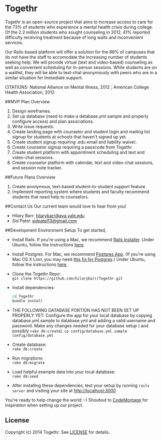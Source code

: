Togethr
=======

Togethr is an open-source project that aims to increase access to care for the 73% of students who experience a mental health crisis during college. Of the 2.2 million students who sought counseling in 2012, 41% reported difficulty receiving treatment because of long waits and inconvenient services. 

Our Rails-based platform will offer a solution for the 88% of campuses that do not have the staff to accomodate the increasing number of students seeking help. We will provide virtual (text and video-based) counseling as well as convenient scheduling for in-person sessions. While students are on a waitlist, they will be able to text-chat anonymously with peers who are in a similar situation for immediate support. 



CITATIONS:
National Alliance on Mental Illness, 2012  ;
American College Health Association, 2012


##MVP Plan Overview
1. Design wireframes.
2. Set up database (need to make a database.yml.sample and properly configure access) and plan associations.
3. Write issue requests.
4. Create landing page with counselor and student login and mailing list signup for students at schools that haven't signed up yet.
5. Create student signup requiring .edu email and liability waiver.
6. Create counselor signup requiring a passcode from Togethr.
7. Create student platform with appointment scheduling and text and video-chat sessions.
8. Create counselor platform with calendar, text and video-chat sessions, and session note tracker.
 

##Future Plans Overview
1. Create anonymous, text-based student-to-student support feature.
2. Implement reporting system where students and faculty recommend students that need help to counselors.


##Contact Us
Our current team would love to hear from you!
* Hilary Barr: hilarybarr@aya.yale.edu
* Sid Patel: sidpatel13@gmail.com


##Development Environment Setup
To get started,
* Install Rails. If you're using a Mac, we recommend [Rails Installer](http://railsinstaller.org). Under Ubuntu, follow the instructions [here](https://www.digitalocean.com/community/articles/how-to-install-ruby-on-rails-on-ubuntu-12-04-lts-precise-pangolin-with-rvm).
* Install Postgres. For Mac, we recommend [Postgres App](http://postgresapp.com). (If you're using Mac OS X Lion, you may need [this fix for Postgres](http://stackoverflow.com/questions/9354122/how-to-install-postgresql-9-1-on-osx-lion).) Under Ubuntu, follow the instructions [here](http://stackoverflow.com/questions/11092807/installing-postgresql-on-ubuntu-for-ruby-on-rails).
  
* Clone the Togethr Repo:  
  `git clone https://github.com/hilarybarr/Togethr.git`
  
* Install dependencies: 
  ```sh
  cd Togethr
  bundle install
  ```
  
* THE FOLLOWING DATABASE PORTION HAS NOT BEEN SET UP PROPERLY YET: Configure the app for your local database by copying database.yml.sample to database.yml and adding a valid username and password. Make any changes needed for your database setup ( and possibly `rake db:create`).
  `cp config/database.yml.sample config/database.yml`
  
* Create database:  
  `rake db:create`

* Run migrations:  
  `rake db:migrate`
  
* Load helpful example data into your local database:  
  `rake db:seed`
  

* After installing these dependencies, test your setup by running `rails server` and visiting your site at [http://localhost:3000](http://localhost:3000)

You're ready to help change the world :-)
Shoutout to [CodeMontage](www.codemontage.com) for inspiration when setting up our project.

## License

Copyright (c) 2014 Togethr. See [LICENSE](https://github.com/hilarybarr/Togethr/blob/master/LICENSE) for details.
